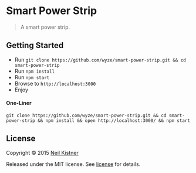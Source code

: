 # Smart Power Strip

> A smart power strip.

## Getting Started

- Run `git clone https://github.com/wyze/smart-power-strip.git && cd smart-power-strip`
- Run `npm install`
- Run `npm start`
- Browse to `http://localhost:3000`
- Enjoy

#### One-Liner

```
git clone https://github.com/wyze/smart-power-strip.git && cd smart-power-strip && npm install && open http://localhost:3000/ && npm start
```

## License

Copyright © 2015 [Neil Kistner](//github.com/wyze)

Released under the MIT license. See [license](license) for details.

